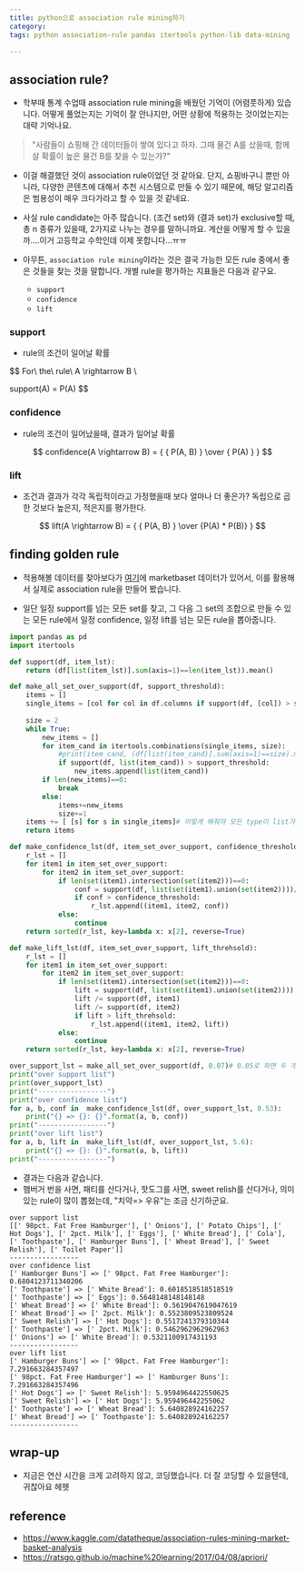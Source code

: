 ```yaml
---
title: python으로 association rule mining하기 
category: 
tags: python association-rule pandas itertools python-lib data-mining 

---
```


## association rule? 

- 학부때 통계 수업때 association rule mining을 배웠던 기억이 (어렴풋하게) 있습니다. 어떻게 풀었는지는 기억이 잘 안나지만, 어떤 상황에 적용하는 것이었는지는 대략 기억나요. 

> "사람들이 쇼핑해 간 데이터들이 쌓여 있다고 하자. 그때 물건 A를 샀을때, 함께 살 확률이 높은 물건 B를 찾을 수 있는가?"

- 이걸 해결했던 것이 association rule이었던 것 같아요. 단지, 쇼핑바구니 뿐만 아니라, 다양한 콘텐츠에 대해서 추천 시스템으로 만들 수 있기 때문에, 해당 알고리즘은 범용성이 매우 크다가라고 할 수 있을 것 같네요. 
- 사실 rule candidate는 아주 많습니다. (조건 set)와 (결과 set)가 exclusive할 때, 총 n 종류가 있을때, 2가지로 나누는 경우를 말하니까요. 계산을 어떻게 할 수 있을까....이거 고등학교 수학인데 이제 못합니다...ㅠㅠ

- 아무튼, `association rule mining`이라는 것은 결국 가능한 모든 rule 중에서 좋은 것들을 찾는 것을 말합니다. 개별 rule을 평가하는 지표들은 다음과 같구요.
    - `support`
    - `confidence`
    - `lift`

### support

- rule의 조건이 일어날 확률

$$
For\ the\ rule\ A \rightarrow  B \\

support(A) = P(A)
$$

### confidence

- rule의 조건이 일어났을때, 결과가 일어날 확률 

$$
confidence(A \rightarrow B) = { { P(A, B) } \over { P(A) } }
$$

### lift 

- 조건과 결과가 각각 독립적이라고 가정했을때 보다 얼마나 더 좋은가? 독립으로 곱한 것보다 높은지, 적은지를 평가한다. 

$$
lift(A \rightarrow B) = { { P(A, B) } \over {P(A) * P(B)} }
$$


## finding golden rule

- 적용해볼 데이터를 찾아보다가 [여기](http://csci.viu.ca/~barskym/teaching/DM2012/labs/LAB7/marketbasket.csv)에  marketbaset 데이터가 있어서, 이를 활용해서 실제로 association rule을 만들어 봤습니다. 

- 일단 일정 support를 넘는 모든 set를 찾고, 그 다음 그 set의 조합으로 만들 수 있는 모든 rule에서 일정 confidence, 일정 lift를 넘는 모든 rule을 뽑아줍니다. 

```python
import pandas as pd 
import itertools 

def support(df, item_lst):
    return (df[list(item_lst)].sum(axis=1)==len(item_lst)).mean()

def make_all_set_over_support(df, support_threshold):
    items = []
    single_items = [col for col in df.columns if support(df, [col]) > support_threshold] # size 1 items
    
    size = 2
    while True:
        new_items = []
        for item_cand in itertools.combinations(single_items, size):
            #print(item_cand, (df[list(item_cand)].sum(axis=1)==size).mean())
            if support(df, list(item_cand)) > support_threshold:
                new_items.append(list(item_cand))
        if len(new_items)==0:
            break
        else:
            items+=new_items
            size+=1
    items += [ [s] for s in single_items]# 이렇게 해줘야 모든 type이 list가 됨
    return items

def make_confidence_lst(df, item_set_over_support, confidence_threshold):
    r_lst = []
    for item1 in item_set_over_support:
        for item2 in item_set_over_support:
            if len(set(item1).intersection(set(item2)))==0:
                conf = support(df, list(set(item1).union(set(item2))))/ support(df, item1)
                if conf > confidence_threshold:
                    r_lst.append((item1, item2, conf))
            else:
                continue
    return sorted(r_lst, key=lambda x: x[2], reverse=True)

def make_lift_lst(df, item_set_over_support, lift_threhsold):
    r_lst = []
    for item1 in item_set_over_support:
        for item2 in item_set_over_support:
            if len(set(item1).intersection(set(item2)))==0:
                lift = support(df, list(set(item1).union(set(item2))))
                lift /= support(df, item1)
                lift /= support(df, item2)
                if lift > lift_threhsold:
                    r_lst.append((item1, item2, lift))
            else:
                continue
    return sorted(r_lst, key=lambda x: x[2], reverse=True)

over_support_lst = make_all_set_over_support(df, 0.07)# 0.05로 하면 두 개짜리도 나옴. 로 하면 3개 짜리도 나옴
print("over support list")
print(over_support_lst)
print("-----------------")
print("over confidence list")
for a, b, conf in  make_confidence_lst(df, over_support_lst, 0.53):
    print("{} => {}: {}".format(a, b, conf))
print("-----------------")
print("over lift list")
for a, b, lift in  make_lift_lst(df, over_support_lst, 5.6):
    print("{} => {}: {}".format(a, b, lift))
print("-----------------")
```

- 결과는 다음과 같습니다. 
- 햄버거 번을 사면, 패티를 산다거나, 핫도그를 사면, sweet relish를 산다거나, 의미있는 rule이 많이 뽑혔는데, "치약=> 우유"는 조금 신기하군요. 

```
over support list
[[' 98pct. Fat Free Hamburger'], [' Onions'], [' Potato Chips'], [' Hot Dogs'], [' 2pct. Milk'], [' Eggs'], [' White Bread'], [' Cola'], [' Toothpaste'], [' Hamburger Buns'], [' Wheat Bread'], [' Sweet Relish'], [' Toilet Paper']]
-----------------
over confidence list
[' Hamburger Buns'] => [' 98pct. Fat Free Hamburger']: 0.6804123711340206
[' Toothpaste'] => [' White Bread']: 0.6018518518518519
[' Toothpaste'] => [' Eggs']: 0.5648148148148148
[' Wheat Bread'] => [' White Bread']: 0.5619047619047619
[' Wheat Bread'] => [' 2pct. Milk']: 0.5523809523809524
[' Sweet Relish'] => [' Hot Dogs']: 0.5517241379310344
[' Toothpaste'] => [' 2pct. Milk']: 0.5462962962962963
[' Onions'] => [' White Bread']: 0.5321100917431193
-----------------
over lift list
[' Hamburger Buns'] => [' 98pct. Fat Free Hamburger']: 7.291663284357497
[' 98pct. Fat Free Hamburger'] => [' Hamburger Buns']: 7.291663284357496
[' Hot Dogs'] => [' Sweet Relish']: 5.9594964422550625
[' Sweet Relish'] => [' Hot Dogs']: 5.959496442255062
[' Toothpaste'] => [' Wheat Bread']: 5.640828924162257
[' Wheat Bread'] => [' Toothpaste']: 5.640828924162257
-----------------
```

## wrap-up

- 지금은 연산 시간을 크게 고려하지 않고, 코딩했습니다. 더 잘 코딩할 수 있을텐데, 귀찮아요 헤헷 

## reference 

- <https://www.kaggle.com/datatheque/association-rules-mining-market-basket-analysis>
- <https://ratsgo.github.io/machine%20learning/2017/04/08/apriori/>